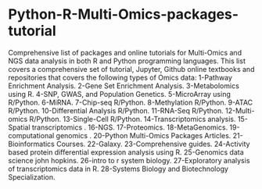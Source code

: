 # Python-R-Multi-Omics-packages-tutorial
Comprehensive list of packages and online tutorials for Multi-Omics and NGS data analysis in both R and Python programming languages.
This list covers a comprehensive set of tutorial, Jupyter, Github online textbooks and repositories that covers the following types of Omics data:
1-Pathway Enrichment Analysis.
2-Gene Set Enrichment Analysis.
3-Metabolomics using R.
4-SNP, GWAS, and Population Genetics.
5-MicroArray using R/Python.
6-MiRNA.
7-Chip-seq R/Python.
8-Methylation R/Python.
9-ATAC R/Python.
10-Differential Analysis R/Python.
11-RNA-Seq R/Python.
12-Multi-omics R/Python.
13-Single-Cell R/Python.
14-Transcriptomics analysis.
15-Spatial transcriptomics .
16-NGS.
17-Proteomics.
18-MetaGenomics.
19-computational genomics .
20-Python Multi-Omics Packages Articles.
21-Bioinformatics Courses.
22-Galaxy.
23-Comprehensive guides.
24-Activity based protein differential expression analysis using R.
25-Genomics data science john hopkins.
26-intro to r system biology.
27-Exploratory analysis of transcriptomics data in R.
28-Systems Biology and Biotechnology Specialization.
